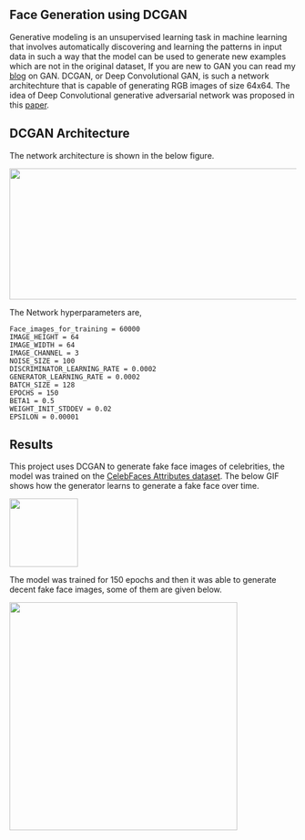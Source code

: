 ## Face Generation using DCGAN

Generative modeling is an unsupervised learning task in machine learning that involves automatically discovering and learning the patterns in input data in such a way that the model can be used to generate new examples which are not in the original dataset, If you are new to GAN you can read my [blog](https://medium.com/analytics-vidhya/understanding-gans-deriving-the-adversarial-loss-from-scratch-ccd8b683d7e2) on GAN.  DCGAN, or Deep Convolutional GAN, is such a network architechture that is capable of generating RGB images of size 64x64. The idea of Deep Convolutional generative adversarial network was proposed in this [paper](https://arxiv.org/abs/1511.06434v1).

## DCGAN Architecture
The network architecture is shown in the below figure.

<img src="https://gluon.mxnet.io/_images/dcgan.png" width="800" height="230"/>

The Network hyperparameters are,

    Face_images_for_training = 60000
    IMAGE_HEIGHT = 64
    IMAGE_WIDTH = 64
    IMAGE_CHANNEL = 3
    NOISE_SIZE = 100
    DISCRIMINATOR_LEARNING_RATE = 0.0002
    GENERATOR_LEARNING_RATE = 0.0002
    BATCH_SIZE = 128
    EPOCHS = 150
    BETA1 = 0.5
    WEIGHT_INIT_STDDEV = 0.02
    EPSILON = 0.00001


## Results

This project uses DCGAN to generate fake face images of celebrities, the model was trained on the [CelebFaces Attributes dataset](https://www.kaggle.com/jessicali9530/celeba-dataset). The below GIF shows how the generator learns to generate a fake face over time.

<img src="https://github.com/Therickysen08/Face_generation_using_DCGAN/blob/main/GIF/FaceGan.gif" width="120" height="120" />

The model was trained for 150 epochs and then it was able to generate decent fake face images, some of them are given below.

<img src="https://github.com/Therickysen08/Face_generation_using_DCGAN/blob/main/generated_faces/fake_faces.jpg" width="400" height="400"/>


